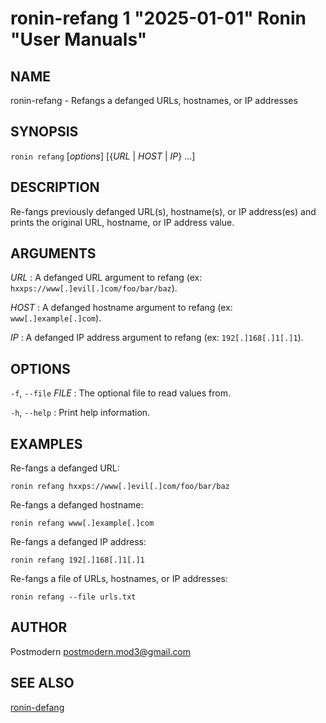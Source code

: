 # ronin-refang 1 "2025-01-01" Ronin "User Manuals"

## NAME

ronin-refang - Refangs a defanged URLs, hostnames, or IP addresses

## SYNOPSIS

`ronin refang` [*options*] [{*URL* \| *HOST* \| *IP*} ...]

## DESCRIPTION

Re-fangs previously defanged URL(s), hostname(s), or IP address(es) and prints
the original URL, hostname, or IP address value.

## ARGUMENTS

*URL*
: A defanged URL argument to refang
  (ex: `hxxps://www[.]evil[.]com/foo/bar/baz`).

*HOST*
: A defanged hostname argument to refang (ex: `www[.]example[.]com`).

*IP*
: A defanged IP address argument to refang (ex: `192[.]168[.]1[.]1`).

## OPTIONS

`-f`, `--file` *FILE*
: The optional file to read values from.

`-h`, `--help`
: Print help information.

## EXAMPLES

Re-fangs a defanged URL:

    ronin refang hxxps://www[.]evil[.]com/foo/bar/baz

Re-fangs a defanged hostname:

    ronin refang www[.]example[.]com

Re-fangs a defanged IP address:

    ronin refang 192[.]168[.]1[.]1

Re-fangs a file of URLs, hostnames, or IP addresses:

    ronin refang --file urls.txt

## AUTHOR

Postmodern <postmodern.mod3@gmail.com>

## SEE ALSO

[ronin-defang](ronin-defang.1.md)
